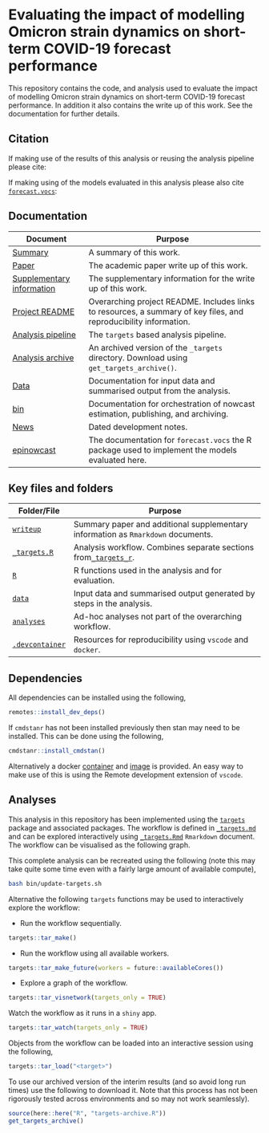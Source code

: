 
# Evaluating the impact of modelling Omicron strain dynamics on short-term COVID-19 forecast performance

This repository contains the code, and analysis used to evaluate the
impact of modelling Omicron strain dynamics on short-term COVID-19
forecast performance. In addition it also contains the write up of this
work. See the documentation for further details.

## Citation

If making use of the results of this analysis or reusing the analysis
pipeline please cite:

If making using of the models evaluated in this analysis please also
cite [`forecast.vocs`](https://epiforecasts.io/forecast.vocs):

## Documentation

| Document                                                                                                  | Purpose                                                                                                           |
| --------------------------------------------------------------------------------------------------------- | ----------------------------------------------------------------------------------------------------------------- |
| [Summary](https://epiforecasts.io/eval-omicron-for-case-forecasting/)                                     | A summary of this work.                                                                                           |
| [Paper](https://epiforecasts.io/eval-omicron-for-case-forecasting/paper.pdf)                              | The academic paper write up of this work.                                                                         |
| [Supplementary information](https://epiforecasts.io/eeval-omicron-for-case-forecasting/si.html)           | The supplementary information for the write up of this work.                                                      |
| [Project README](https://github.com/epiforecasts/eval-omicron-for-case-forecasting)                       | Overarching project README. Includes links to resources, a summary of key files, and reproducibility information. |
| [Analysis pipeline](https://github.com/epiforecasts/eval-omicron-for-case-forecasting/main/_targets.md)   | The `targets` based analysis pipeline.                                                                            |
| [Analysis archive](https://github.com/epiforecasts/eval-omicron-for-case-forecasting/releases/tag/latest) | An archived version of the `_targets` directory. Download using `get_targets_archive()`.                          |
| [Data](https://github.com/epiforecasts/eval-omicron-for-case-forecasting/blob/main/data/README.md)        | Documentation for input data and summarised output from the analysis.                                             |
| [bin](https://github.com/epiforecasts/eval-omicron-for-case-forecasting/blob/main/bin/README.md)          | Documentation for orchestration of nowcast estimation, publishing, and archiving.                                 |
| [News](https://github.com/epiforecasts/eval-omicron-for-case-forecasting/blob/main/NEWS.md)               | Dated development notes.                                                                                          |
| [epinowcast](https://epiforecasts.io/forecast.vocs)                                                       | The documentation for `forecast.vocs` the R package used to implement the models evaluated here.                  |

## Key files and folders

| Folder/File                       | Purpose                                                                          |
| --------------------------------- | -------------------------------------------------------------------------------- |
| [`writeup`](writeup/)             | Summary paper and additional supplementary information as `Rmarkdown` documents. |
| [`_targets.R`](_targets.R)        | Analysis workflow. Combines separate sections from[`_targets_r`](_targets_r).    |
| [`R`](R/)                         | R functions used in the analysis and for evaluation.                             |
| [`data`](data/)                   | Input data and summarised output generated by steps in the analysis.             |
| [`analyses`](analyses/)           | Ad-hoc analyses not part of the overarching workflow.                            |
| [`.devcontainer`](.devcontainer/) | Resources for reproducibility using `vscode` and `docker`.                       |

## Dependencies

All dependencies can be installed using the following,

``` r
remotes::install_dev_deps()
```

If `cmdstanr` has not been installed previously then stan may need to be
installed. This can be done using the following,

``` r
cmdstanr::install_cmdstan()
```

Alternatively a docker
[container](https://github.com/epiforecasts/eval-omicron-for-case-forecasting/blob/main/.devcontainer/Dockerfile)
and
[image](https://github.com/epiforecasts/eval-omicron-for-case-forecasting/pkgs/container/eval-omicron-for-case-forecasting)
is provided. An easy way to make use of this is using the Remote
development extension of `vscode`.

## Analyses

This analysis in this repository has been implemented using the
[`targets`](https://docs.ropensci.org/targets/) package and associated
packages. The workflow is defined in
[`_targets.md`](https://github.com/epiforecasts/eval-omicron-for-case-forecasting/blob/main/_targets.md)
and can be explored interactively using
[`_targets.Rmd`](https://github.com/epiforecasts/eval-omicron-for-case-forecasting/blob/main/_targets.Rmd)
`Rmarkdown` document. The workflow can be visualised as the following
graph.

This complete analysis can be recreated using the following (note this
may take quite some time even with a fairly large amount of available
compute),

``` bash
bash bin/update-targets.sh
```

Alternative the following `targets` functions may be used to
interactively explore the workflow:

  - Run the workflow sequentially.

<!-- end list -->

``` r
targets::tar_make()
```

  - Run the workflow using all available workers.

<!-- end list -->

``` r
targets::tar_make_future(workers = future::availableCores())
```

  - Explore a graph of the workflow.

<!-- end list -->

``` r
targets::tar_visnetwork(targets_only = TRUE)
```

Watch the workflow as it runs in a `shiny` app.

``` r
targets::tar_watch(targets_only = TRUE)
```

Objects from the workflow can be loaded into an interactive session
using the following,

``` r
targets::tar_load("<target>")
```

To use our archived version of the interim results (and so avoid long
run times) use the following to download it. Note that this process has
not been rigorously tested across environments and so may not work
seamlessly).

``` r
source(here::here("R", "targets-archive.R"))
get_targets_archive()
```
